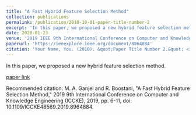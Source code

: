 ```yaml
---
title: "A Fast Hybrid Feature Selection Method"
collection: publications
permalink: /publication/2010-10-01-paper-title-number-2
excerpt: 'In this paper, we proposed a new hybrid feature selection method'
date: 2020-01-23
venue: '2019 IEEE 9th International Conference on Computer and Knowledge Engineering (ICCKE)'
paperurl: 'https://ieeexplore.ieee.org/document/8964884'
citation: 'Your Name, You. (2010). &quot;Paper Title Number 2.&quot; <i>Journal 1</i>. 1(2).'
---
```

In this paper, we proposed a new hybrid feature selection method.

[paper link](https://ieeexplore.ieee.org/document/8964884)

Recommended citation: M. A. Ganjei and R. Boostani, "A Fast Hybrid Feature Selection Method," 2019 9th International Conference on Computer and Knowledge Engineering (ICCKE), 2019, pp. 6-11, doi: 10.1109/ICCKE48569.2019.8964884.
